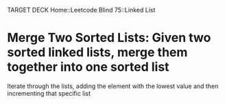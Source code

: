 TARGET DECK
Home::Leetcode Blind 75::Linked List

# Merge Two Sorted Lists: Given two sorted linked lists, merge them together into one sorted list <!--fc-->
Iterate through the lists, adding the element with the lowest value and then incrementing that specific list
<!--ID: 1718928276063-->


